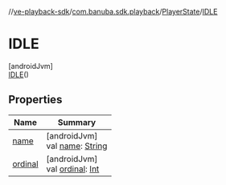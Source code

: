 //[ve-playback-sdk](../../../../index.md)/[com.banuba.sdk.playback](../../index.md)/[PlayerState](../index.md)/[IDLE](index.md)

# IDLE

[androidJvm]\
[IDLE](index.md)()

## Properties

| Name | Summary |
|---|---|
| [name](../../-player-type/-e-x-o/index.md#-372974862%2FProperties%2F1203721431) | [androidJvm]<br>val [name](../../-player-type/-e-x-o/index.md#-372974862%2FProperties%2F1203721431): [String](https://kotlinlang.org/api/latest/jvm/stdlib/kotlin/-string/index.html) |
| [ordinal](../../-player-type/-e-x-o/index.md#-739389684%2FProperties%2F1203721431) | [androidJvm]<br>val [ordinal](../../-player-type/-e-x-o/index.md#-739389684%2FProperties%2F1203721431): [Int](https://kotlinlang.org/api/latest/jvm/stdlib/kotlin/-int/index.html) |

